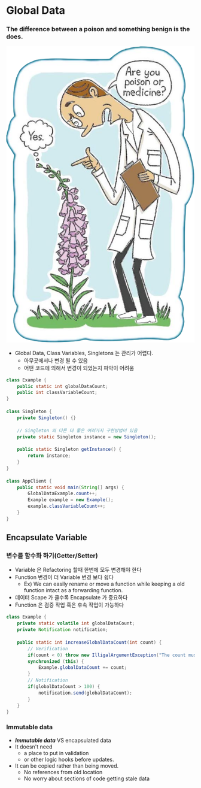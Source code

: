 # Global Data

### The difference between a poison and something benign is the does.
![](image/poisonVSmedicine.png)

* Global Data, Class Variables, Singletons 는 관리가 어렵다.
  * 아무곳에서나 변경 될 수 있음
  * 어떤 코드에 의해서 변경이 되었는지 파악이 어려움 

```java
class Example {
    public static int globalDataCount;
    public int classVariableCount;
}

class Singleton {
    private Singleton() {}
    
    // Singleton 의 다른 더 좋은 여러가지 구현방법이 있음
    private static Singleton instance = new Singleton();
    
    public static Singleton getInstance() {
        return instance;
    }
}

class AppClient {
    public static void main(String[] args) {
        GlobalDataExample.count++;
        Example example = new Example();
        example.classVariableCount++;
    } 
}
```

## Encapsulate Variable
### 변수를 함수화 하기(Getter/Setter)
* Variable 은 Refactoring 할때 한번에 모두 변경해야 한다
* Function 변경이 더 Variable 변경 보다 쉽다
  * Ex) We can easily rename or move a function while keeping a old function intact as a forwarding function.
* 데이터 Scape 가 클수록 Encapsulate 가 중요하다
* Function 은 검증 작업 혹은 후속 작업이 가능하다

```java
class Example {
    private static volatile int globalDataCount;
    private Notification notification;
    
    public static int increaseGlobalDataCount(int count) {
        // Verification
        if(count < 0) throw new IlligalArgumentException("The count must be grater then 0.");
        synchronized (this) {
            Example.globalDataCount += count;
        }
        // Notification
        if(globalDataCount > 100) {
            notification.send(globalDataCount);
        }
    }
}
```

### Immutable data
* **_Immutable data_** VS encapsulated data
* It doesn't need
  * a place to put in validation
  * or other logic hooks before updates.
* It can be copied rather than being moved.
  * No references from old location
  * No worry about sections of code getting stale data